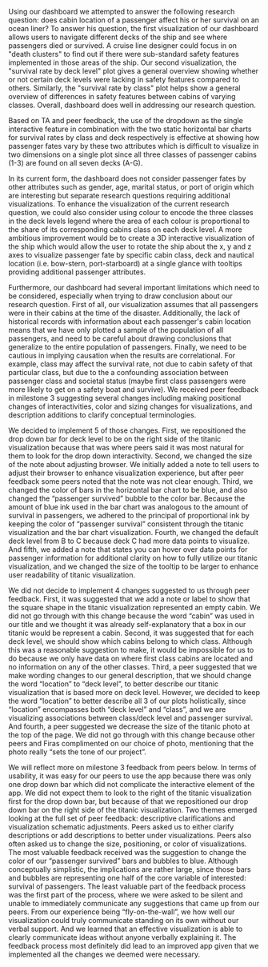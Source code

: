 Using our dashboard we attempted to answer the following research question: does cabin location of a passenger affect his or her survival on an ocean liner? To answer his question, the first visualization of our dashboard allows users to navigate different decks of the ship and see where passengers died or survived. A cruise line designer could focus in on "death clusters" to find out if there were sub-standard safety features implemented in those areas of the ship. Our second visualization, the "survival rate by deck level" plot gives a general overview showing whether or not certain deck levels were lacking in safety features compared to others. Similarly, the "survival rate by class" plot helps show a general overview of differences in safety features between cabins of varying classes. Overall, dashboard does well in addressing our research question.

Based on TA and peer feedback, the use of the dropdown as the single interactive feature in combination with the two static horizontal bar charts for survival rates by class and deck respectively is effective at showing how passenger fates vary by these two attributes which is difficult to visualize in two dimensions on a single plot since all three classes of passenger cabins (1-3) are found on all seven decks (A-G).

In its current form, the dashboard does not consider passenger fates by other attributes such as gender, age, marital status, or port of origin which are interesting but separate research questions requiring additional visualizations. To enhance the visualization of the current research question, we could also consider using colour to encode the three classes in the deck levels legend where the area of each colour is proportional to the share of its corresponding cabins class on each deck level. A more ambitious improvement would be to create a 3D interactive visualization of the ship which would allow the user to rotate the ship about the x, y and z axes to visualize passenger fate by specific cabin class, deck and nautical location (i.e. bow-stern, port-starboard) at a single glance with tooltips providing additional passenger attributes.

Furthermore, our dashboard had several important limitations which need to be considered, especially when trying to draw conclusion about our research question. First of all, our visualization assumes that all passengers were in their cabins at the time of the disaster. Additionally, the lack of historical records with information about each passenger's cabin location means that we have only plotted a sample of the population of all passengers, and need to be careful about drawing conclusions that generalize to the entire population of passengers. Finally, we need to be cautious in implying causation when the results are correlational. For example, class may affect the survival rate, not due to cabin safety of that particular class, but due to the a confounding association between passenger class and societal status (maybe first class passengers were more likely to get on a safety boat and survive).
We received peer feedback in milestone 3 suggesting several changes including making positional changes of interactivities, color and sizing changes for visualizations, and description additions to clarify conceptual terminologies.

We decided to implement 5 of those changes. First, we repositioned the drop down bar for deck level to be on the right side of the titanic visualization because that was where peers said it was most natural for them to look for the drop down interactivity. Second, we changed the size of the note about adjusting browser. We initially added a note to tell users to adjust their browser to enhance visualization experience, but after peer feedback some peers noted that the note was not clear enough. Third, we changed the color of bars in the horizontal bar chart to be blue, and also changed the “passenger survived” bubble to the color bar. Because the amount of blue ink used in the bar chart was analogous to the amount of survival in passengers, we adhered to the principal of proportional ink by keeping the color of “passenger survival” consistent through the titanic visualization and the bar chart visualization. Fourth, we changed the default deck level from B to C because deck C had more data points to visualize. And fifth, we added a note that states you can hover over data points for passenger information for additional clarity on how to fully utilize our titanic visualization, and we changed the size of the tooltip to be larger to enhance user readability of titanic visualization. 

We did not decide to implement 4 changes suggested to us through peer feedback. First, it was suggested that we add a note or label to show that the square shape in the titanic visualization represented an empty cabin. We did not go through with this change because the word “cabin” was used in our title and we thought it was already self-explanatory that a box in our titanic would be represent a cabin. Second, it was suggested that for each deck level, we should show which cabins belong to which class. Although this was a reasonable suggestion to make, it would be impossible for us to do because we only have data on where first class cabins are located and no information on any of the other classes. Third, a peer suggested that we make wording changes to our general description, that we should change the word “location” to “deck level”, to better describe our titanic visualization that is based more on deck level. However, we decided to keep the word “location” to better describe all 3 of our plots holistically, since “location” encompasses both “deck level” and “class”, and we are visualizing associations between class/deck level and passenger survival. And fourth, a peer suggested we decrease the size of the titanic photo at the top of the page. We did not go through with this change because other peers and Firas complimented on our choice of photo, mentioning that the photo really “sets the tone of our project”.

We will reflect more on milestone 3 feedback from peers below. In terms of usability, it was easy for our peers to use the app because there was only one drop down bar which did not complicate the interactive element of the app. We did not expect them to look to the right of the titanic visualization first for the drop down bar, but because of that we repositioned our drop down bar on the right side of the titanic visualization. Two themes emerged looking at the full set of peer feedback: descriptive clarifications and visualization schematic adjustments. Peers asked us to either clarify descriptions or add descriptions to better under visualizations. Peers also often asked us to change the size, positioning, or color of visualizations. The most valuable feedback received was the suggestion to change the color of our “passenger survived” bars and bubbles to blue. Although conceptually simplistic, the implications are rather large, since those bars and bubbles are representing one half of the core variable of interested: survival of passengers. The least valuable part of the feedback process was the first part of the process, where we were asked to be silent and unable to immediately communicate any suggestions that came up from our peers. From our experience being “fly-on-the-wall”, we how well our visualization could truly communicate standing on its own without our verbal support. And we learned that an effective visualization is able to clearly communicate ideas without anyone verbally explaining it. The feedback process most definitely did lead to an improved app given that we implemented all the changes we deemed were necessary. 

